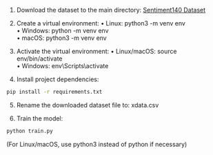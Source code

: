 1. Download the dataset to the main directory:
[Sentiment140 Dataset](https://www.kaggle.com/datasets/kazanova/sentiment140)

2. Create a virtual environment:
• Linux: python3 -m venv env  
• Windows: python -m venv env  
• macOS: python3 -m venv env  

3. Activate the virtual environment:
• Linux/macOS: source env/bin/activate  
• Windows: env\Scripts\activate  

4. Install project dependencies:
```bash
pip install -r requirements.txt
```

5. Rename the downloaded dataset file to:
xdata.csv

6. Train the model:
```bash
python train.py
```
(For Linux/macOS, use python3 instead of python if necessary)
